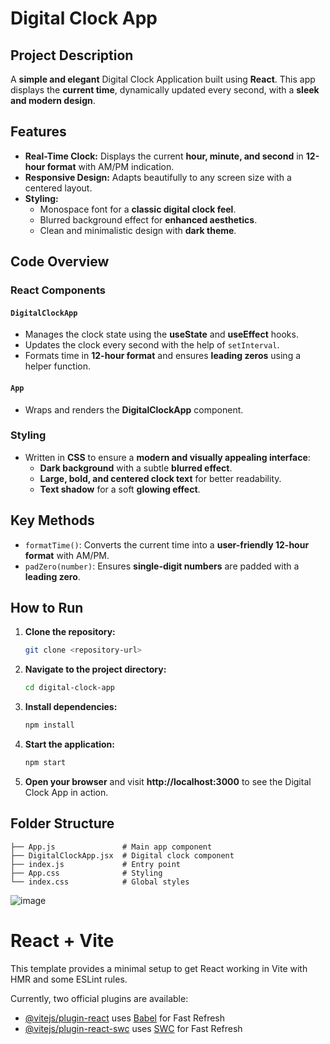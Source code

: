 # Digital Clock App

## Project Description

A **simple and elegant** Digital Clock Application built using **React**. This app displays the **current time**, dynamically updated every second, with a **sleek and modern design**.

## Features

- **Real-Time Clock:** Displays the current **hour, minute, and second** in **12-hour format** with AM/PM indication.
- **Responsive Design:** Adapts beautifully to any screen size with a centered layout.
- **Styling:**
  - Monospace font for a **classic digital clock feel**.
  - Blurred background effect for **enhanced aesthetics**.
  - Clean and minimalistic design with **dark theme**.

## Code Overview

### React Components

#### `DigitalClockApp`
- Manages the clock state using the **useState** and **useEffect** hooks.
- Updates the clock every second with the help of `setInterval`.
- Formats time in **12-hour format** and ensures **leading zeros** using a helper function.

#### `App`
- Wraps and renders the **DigitalClockApp** component.

### Styling

- Written in **CSS** to ensure a **modern and visually appealing interface**:
  - **Dark background** with a subtle **blurred effect**.
  - **Large, bold, and centered clock text** for better readability.
  - **Text shadow** for a soft **glowing effect**.

## Key Methods

- `formatTime()`: Converts the current time into a **user-friendly 12-hour format** with AM/PM.
- `padZero(number)`: Ensures **single-digit numbers** are padded with a **leading zero**.

## How to Run

1. **Clone the repository:**
   ```sh
   git clone <repository-url>
   ```
2. **Navigate to the project directory:**
   ```sh
   cd digital-clock-app
   ```
3. **Install dependencies:**
   ```sh
   npm install
   ```
4. **Start the application:**
   ```sh
   npm start
   ```
5. **Open your browser** and visit **http://localhost:3000** to see the Digital Clock App in action.

## Folder Structure

```
├── App.js               # Main app component
├── DigitalClockApp.jsx  # Digital clock component
├── index.js             # Entry point
├── App.css              # Styling
└── index.css            # Global styles
```

![image](https://github.com/user-attachments/assets/53e99642-e2d6-4992-bdf9-9e2e3511452c)

# React + Vite

This template provides a minimal setup to get React working in Vite with HMR and some ESLint rules.

Currently, two official plugins are available:

- [@vitejs/plugin-react](https://github.com/vitejs/vite-plugin-react/blob/main/packages/plugin-react/README.md) uses [Babel](https://babeljs.io/) for Fast Refresh
- [@vitejs/plugin-react-swc](https://github.com/vitejs/vite-plugin-react-swc) uses [SWC](https://swc.rs/) for Fast Refresh
